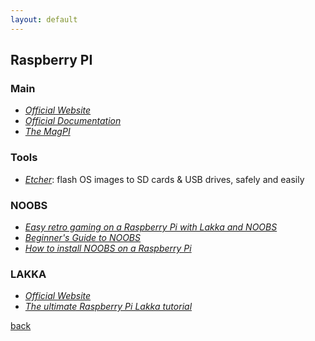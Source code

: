 ```yaml
---
layout: default
---
```


## Raspberry PI

### Main

* _[Official Website](https://www.raspberrypi.org/)_
* _[Official Documentation](https://www.raspberrypi.org/documentation/)_
* _[The MagPI](https://magpi.raspberrypi.org/)_

### Tools

* _[Etcher](https://www.balena.io/etcher/)_: flash OS images to SD cards & USB drives, safely and easily

### NOOBS

* _[Easy retro gaming on a Raspberry Pi with Lakka and NOOBS](https://magpi.raspberrypi.org/articles/easy-retro-gaming-lakka)_
* _[Beginner's Guide to NOOBS](https://magpi.raspberrypi.org/articles/beginners-guide-noobs)_
* _[How to install NOOBS on a Raspberry Pi](https://magpi.raspberrypi.org/articles/install-noobs-raspberry-pi)_

### LAKKA

* _[Official Website](http://www.lakka.tv/)_
* _[The ultimate Raspberry Pi Lakka tutorial](https://raspberrytips.com/lakka-guide-raspberry-pi/)_

[back](../)

